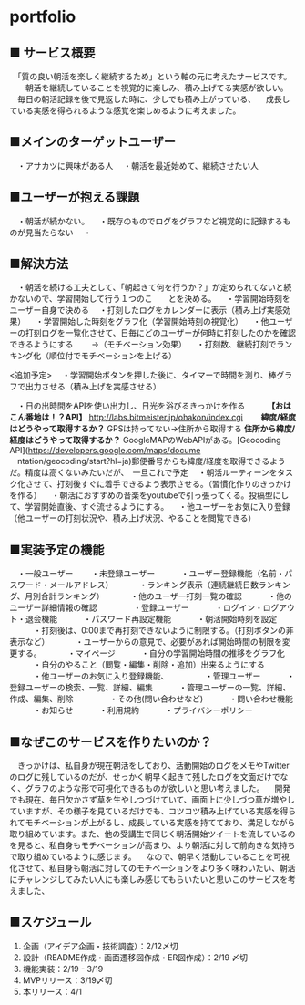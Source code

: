 # portfolio
## ■ サービス概要
　「質の良い朝活を楽しく継続するため」という軸の元に考えたサービスです。
　　朝活を継続していることを視覚的に楽しみ、積み上げてる実感が欲しい。
 　毎日の朝活記録を後で見返した時に、少しでも積み上がっている、
 　成長している実感を得られるような感覚を楽しめるように考えました。

## ■メインのターゲットユーザー
　・アサカツに興味がある人
　・朝活を最近始めて、継続させたい人

## ■ユーザーが抱える課題
　・朝活が続かない。
　・既存のものでログをグラフなど視覚的に記録するものが見当たらない
　・
## ■解決方法
　・朝活を続ける工夫として、「朝起きて何を行うか？」が定められてないと続かないので、学習開始して行う１つのこ　　とを決める。
　・学習開始時刻をユーザー自身で決める
　・打刻したログをカレンダーに表示（積み上げ実感効果）
　・学習開始した時刻をグラフ化（学習開始時刻の視覚化）
　・他ユーザーの打刻ログを一覧化させて、日毎にどのユーザーが何時に打刻したのかを確認できるようにする
　　→（モチベーション効果）
　・打刻数、継続打刻でランキング化（順位付でモチベーションを上げる）

<追加予定>
　・学習開始ボタンを押した後に、タイマーで時間を測り、棒グラフで出力させる（積み上げを実感させる）
 
　・日の出時間をAPIを使い出力し、日光を浴びるきっかけを作る
　　　**【おはこん番地は！？API】** http://labs.bitmeister.jp/ohakon/index.cgi
　　**緯度/経度はどうやって取得するか？** GPSは持ってない→住所から取得する
 **住所から緯度/経度はどうやって取得するか？** GoogleMAPのWebAPIがある。[Geocoding API](https://developers.google.com/maps/docume  
 　ntation/geocoding/start?hl=ja)郵便番号からも緯度/経度を取得できるようだ。精度は高くないみたいだが、　一旦これで予定
　・朝活ルーティーンをタスク化させて、打刻後すぐに着手できるよう表示させる。（習慣化作りのきっかけを作る）
　・朝活におすすめの音楽をyoutubeで引っ張ってくる。投稿型にして、学習開始直後、すぐ流せるようにする。
　・他ユーザーをお気に入り登録（他ユーザーの打刻状況や、積み上げ状況、やることを閲覧できる）

## ■実装予定の機能
　・一般ユーザー
　　・未登録ユーザー
　　　・ユーザー登録機能（名前・パスワード・メールアドレス）
　　　・ランキング表示（連続継続日数ランキング、月別合計ランキング）
　　　・他のユーザー打刻一覧の確認
　　　・他のユーザー詳細情報の確認
　　
　　・登録ユーザー
　　　・ログイン・ログアウト・退会機能
　　　・パスワード再設定機能
　　　・朝活開始時刻を設定
　　　・打刻後は、0:00まで再打刻できないように制限する。（打刻ボタンの非表示など）
　　　・ユーザーからの意見で、必要があれば開始時間の制限を変更する。
　　　・マイページ
　　　・自分の学習開始時間の推移をグラフ化
　　　・自分のやること（閲覧・編集・削除・追加）出来るようにする
　　　・他ユーザーのお気に入り登録機能、
　　
　　・管理ユーザー
　　　・登録ユーザーの検索、一覧、詳細、編集
　　　・管理ユーザーの一覧、詳細、作成、編集、削除
　　
　　・その他(問い合わせなど)
　　　・問い合わせ機能
　　　・お知らせ
　　　・利用規約
　　　・プライバシーポリシー

## ■なぜこのサービスを作りたいのか？
　きっかけは、私自身が現在朝活をしており、活動開始のログをメモやTwitterのログに残しているのだが、せっかく朝早く起きて残したログを文面だけでなく、グラフのような形で可視化できるものが欲しいと思い考えました。
　開発でも現在、毎日欠かさず草を生やしつづけていて、画面上に少しづつ草が増やしていますが、その様子を見ているだけでも、コツコツ積み上げている実感を得られてモチベーションが上がるし、成長している実感を持てており、満足しながら取り組めています。また、他の受講生で同じく朝活開始ツイートを流しているのを見ると、私自身もモチベーションが高まり、より朝活に対して前向きな気持ちで取り組めているように感じます。
　なので、朝早く活動していることを可視化させて、私自身も朝活に対してのモチベーションをより多く味わいたい、朝活にチャレンジしてみたい人にも楽しみ感じてもらいたいと思いこのサービスを考えました、


## ■スケジュール
  1. 企画（アイデア企画・技術調査）：2/12〆切
  2. 設計（README作成・画面遷移図作成・ER図作成）：2/19 〆切
  3. 機能実装：2/19 - 3/19
  4. MVPリリース：3/19〆切
  5. 本リリース：4/1
